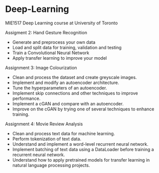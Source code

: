 # Deep-Learning
MIE1517 Deep Learning course at University of Toronto 

Assigment 2: Hand Gesture Recognition
- Generate and preprocess your own data
- Load and split data for training, validation and testing
- Train a Convolutional Neural Network
- Apply transfer learning to improve your model

Assignment 3: Image Colourization

- Clean and process the dataset and create greyscale images.
- Implement and modify an autoencoder architecture.
- Tune the hyperparameters of an autoencoder.
- Implement skip connections and other techniques to improve performance.
- Implement a cGAN and compare with an autoencoder.
- Improve on the cGAN by trying one of several techniques to enhance training.
  
Assignment 4: Movie Review Analysis

- Clean and process text data for machine learning.
- Perform tokenization of text data.
- Understand and implement a word-level recurrent neural network.
- Implement batching of text data using a DataLoader before training a recurrent neural network.
- Understand how to apply pretrained models for transfer learning in natural language processing projects.

